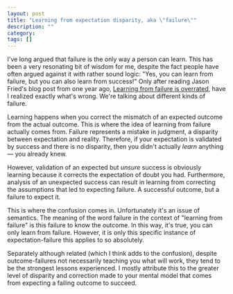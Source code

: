 ```yaml
---
layout: post
title: "Learning from expectation disparity, aka \"failure\""
description: ""
category: 
tags: []
---
```


I've long argued that failure is the only way a person can learn. This has been a very resonating bit of wisdom for me, despite the fact people have often argued against it with rather sound logic: "Yes, you can learn from failure, but you can also learn from success!" Only after reading Jason Fried's blog post from one year ago, [Learning from failure is overrated](http://37signals.com/svn/posts/1555-learning-from-failure-is-overrated), have I realized exactly what's wrong. We're talking about different kinds of failure.

Learning happens when you correct the mismatch of an expected outcome from the actual outcome. This is where the idea of learning from failure actually comes from. Failure represents a mistake in judgment, a disparity between expectation and reality. Therefore, if your expectation is validated by success and there is no disparity, then you didn't actually *learn* anything &mdash; you already knew.

However, validation of an expected but *unsure* success is obviously learning because it corrects the expectation of doubt you had. Furthermore, analysis of an unexpected success can result in learning from correcting the assumptions that led to expecting failure. A successful outcome, but a failure to expect it.

This is where the confusion comes in. Unfortunately it's an issue of semantics. The meaning of the word failure in the context of "learning from failure" is this failure to know the outcome. In this way, it's true, you can only learn from failure. However, it is only this specific instance of expectation-failure this applies to so absolutely.

Separately although related (which I think adds to the confusion), despite outcome-failures not necessarily teaching you what will work, they tend to be the strongest lessons experienced. I mostly attribute this to the greater level of disparity and correction made to your mental model that comes from expecting a failing outcome to succeed.
